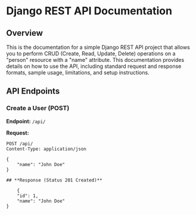 # Django REST API Documentation

## Overview

This is the documentation for a simple Django REST API project that allows you to perform CRUD (Create, Read, Update, Delete) operations on a "person" resource with a "name" attribute. This documentation provides details on how to use the API, including standard request and response formats, sample usage, limitations, and setup instructions.

## API Endpoints

### Create a User (POST)

**Endpoint:** `/api/`

**Request:**

```http
POST /api/
Content-Type: application/json

{
    "name": "John Doe"
}

## **Response (Status 201 Created)**

    {
    "id": 1,
    "name": "John Doe"
}



